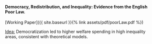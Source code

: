 ---
---

#### Democracy, Redistribution, and Inequality: Evidence from the English Poor Law.


[Working Paper]({{ site.baseurl }}{% link assets/pdf/poorLaw.pdf %})

<ins> Idea:</ins> Democratization led to higher welfare spending in high inequality areas, consistent with theoretical models.  
